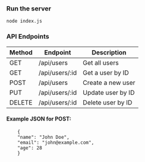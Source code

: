 ### Run the server

    node index.js

### API Endpoints

   | Method	 |Endpoint	        | Description       |
   |---------|------------------|------------------ |
   | GET	 |/api/users	    | Get all users     |
   | GET	 |/api/users/:id	| Get a user by ID  |
   | POST	 |/api/users	    | Create a new user |
   | PUT	 |/api/users/:id	| Update user by ID |
   | DELETE	 |/api/users/:id	| Delete user by ID |

   #### Example JSON for POST:
   
        {
        "name": "John Doe",
        "email": "john@example.com",
        "age": 28
        }

